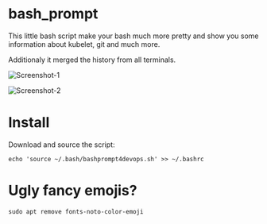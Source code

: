 # bash_prompt

This little bash script make your bash much more pretty
and show you some information about kubelet, git and
much more.

Additionaly it merged the history from all terminals.

![Screenshot-1](docs/media/screenshot_01.png)

![Screenshot-2](docs/media/screenshot_02.png)

# Install

Download and source the script:
```
echo 'source ~/.bash/bashprompt4devops.sh' >> ~/.bashrc
```

# Ugly fancy emojis?
```
sudo apt remove fonts-noto-color-emoji
```
